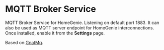 # MQTT Broker Service

MQTT Broker Service for HomeGenie. Listening on default port 1883.
It can also be used as MQTT server endpoint for HomeGenie interconnections.
Once installed, enable it from the **Settings** page.

Based on <a href="https://github.com/ppatierno/gnatmq" target="_blank">GnatMq</a>.

